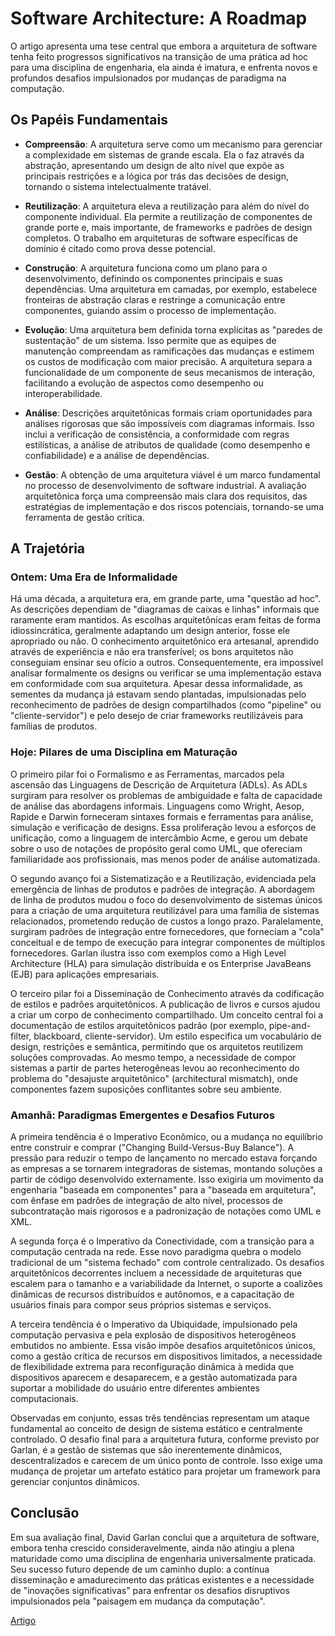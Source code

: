 # Software Architecture: A Roadmap

O artigo apresenta uma tese central que embora a arquitetura de software tenha feito progressos significativos na transição de uma prática ad hoc para uma disciplina de engenharia, ela ainda é imatura, e enfrenta novos e profundos desafios impulsionados por mudanças de paradigma na computação.

## Os Papéis Fundamentais

-   **Compreensão**: A arquitetura serve como um mecanismo para gerenciar a complexidade em sistemas de grande escala. Ela o faz através da abstração, apresentando um design de alto nível que expõe as principais restrições e a lógica por trás das decisões de design, tornando o sistema intelectualmente tratável.

-   **Reutilização**: A arquitetura eleva a reutilização para além do nível do componente individual. Ela permite a reutilização de componentes de grande porte e, mais importante, de frameworks e padrões de design completos. O trabalho em arquiteturas de software específicas de domínio é citado como prova desse potencial.

-   **Construção**: A arquitetura funciona como um plano para o desenvolvimento, definindo os componentes principais e suas dependências. Uma arquitetura em camadas, por exemplo, estabelece fronteiras de abstração claras e restringe a comunicação entre componentes, guiando assim o processo de implementação.

-   **Evolução**: Uma arquitetura bem definida torna explícitas as "paredes de sustentação" de um sistema. Isso permite que as equipes de manutenção compreendam as ramificações das mudanças e estimem os custos de modificação com maior precisão. A arquitetura separa a funcionalidade de um componente de seus mecanismos de interação, facilitando a evolução de aspectos como desempenho ou interoperabilidade.

-   **Análise**: Descrições arquitetônicas formais criam oportunidades para análises rigorosas que são impossíveis com diagramas informais. Isso inclui a verificação de consistência, a conformidade com regras estilísticas, a análise de atributos de qualidade (como desempenho e confiabilidade) e a análise de dependências.

-   **Gestão**: A obtenção de uma arquitetura viável é um marco fundamental no processo de desenvolvimento de software industrial. A avaliação arquitetônica força uma compreensão mais clara dos requisitos, das estratégias de implementação e dos riscos potenciais, tornando-se uma ferramenta de gestão crítica.

## A Trajetória

### Ontem: Uma Era de Informalidade

Há uma década, a arquitetura era, em grande parte, uma "questão ad hoc". As descrições dependiam de "diagramas de caixas e linhas" informais que raramente eram mantidos. As escolhas arquitetônicas eram feitas de forma idiossincrática, geralmente adaptando um design anterior, fosse ele apropriado ou não. O conhecimento arquitetônico era artesanal, aprendido através de experiência e não era transferível; os bons arquitetos não conseguiam ensinar seu ofício a outros. Consequentemente, era impossível analisar formalmente os designs ou verificar se uma implementação estava em conformidade com sua arquitetura. Apesar dessa informalidade, as sementes da mudança já estavam sendo plantadas, impulsionadas pelo reconhecimento de padrões de design compartilhados (como "pipeline" ou "cliente-servidor") e pelo desejo de criar frameworks reutilizáveis para famílias de produtos.

### Hoje: Pilares de uma Disciplina em Maturação

O primeiro pilar foi o Formalismo e as Ferramentas, marcados pela ascensão das Linguagens de Descrição de Arquitetura (ADLs). As ADLs surgiram para resolver os problemas de ambiguidade e falta de capacidade de análise das abordagens informais. Linguagens como Wright, Aesop, Rapide e Darwin forneceram sintaxes formais e ferramentas para análise, simulação e verificação de designs. Essa proliferação levou a esforços de unificação, como a linguagem de intercâmbio Acme, e gerou um debate sobre o uso de notações de propósito geral como UML, que ofereciam familiaridade aos profissionais, mas menos poder de análise automatizada.

O segundo avanço foi a Sistematização e a Reutilização, evidenciada pela emergência de linhas de produtos e padrões de integração. A abordagem de linha de produtos mudou o foco do desenvolvimento de sistemas únicos para a criação de uma arquitetura reutilizável para uma família de sistemas relacionados, prometendo redução de custos a longo prazo. Paralelamente, surgiram padrões de integração entre fornecedores, que forneciam a "cola" conceitual e de tempo de execução para integrar componentes de múltiplos fornecedores. Garlan ilustra isso com exemplos como a High Level Architecture (HLA) para simulação distribuída e os Enterprise JavaBeans (EJB) para aplicações empresariais.

O terceiro pilar foi a Disseminação de Conhecimento através da codificação de estilos e padrões arquitetônicos. A publicação de livros e cursos ajudou a criar um corpo de conhecimento compartilhado. Um conceito central foi a documentação de estilos arquitetônicos padrão (por exemplo, pipe-and-filter, blackboard, cliente-servidor). Um estilo especifica um vocabulário de design, restrições e semântica, permitindo que os arquitetos reutilizem soluções comprovadas. Ao mesmo tempo, a necessidade de compor sistemas a partir de partes heterogêneas levou ao reconhecimento do problema do "desajuste arquitetônico" (architectural mismatch), onde componentes fazem suposições conflitantes sobre seu ambiente.

### Amanhã: Paradigmas Emergentes e Desafios Futuros

A primeira tendência é o Imperativo Econômico, ou a mudança no equilíbrio entre construir e comprar ("Changing Build-Versus-Buy Balance"). A pressão para reduzir o tempo de lançamento no mercado estava forçando as empresas a se tornarem integradoras de sistemas, montando soluções a partir de código desenvolvido externamente. Isso exigiria um movimento da engenharia "baseada em componentes" para a "baseada em arquitetura", com ênfase em padrões de integração de alto nível, processos de subcontratação mais rigorosos e a padronização de notações como UML e XML.

A segunda força é o Imperativo da Conectividade, com a transição para a computação centrada na rede. Esse novo paradigma quebra o modelo tradicional de um "sistema fechado" com controle centralizado. Os desafios arquitetônicos decorrentes incluem a necessidade de arquiteturas que escalem para o tamanho e a variabilidade da Internet, o suporte a coalizões dinâmicas de recursos distribuídos e autônomos, e a capacitação de usuários finais para compor seus próprios sistemas e serviços.

A terceira tendência é o Imperativo da Ubiquidade, impulsionado pela computação pervasiva e pela explosão de dispositivos heterogêneos embutidos no ambiente. Essa visão impõe desafios arquitetônicos únicos, como a gestão crítica de recursos em dispositivos limitados, a necessidade de flexibilidade extrema para reconfiguração dinâmica à medida que dispositivos aparecem e desaparecem, e a gestão automatizada para suportar a mobilidade do usuário entre diferentes ambientes computacionais.

Observadas em conjunto, essas três tendências representam um ataque fundamental ao conceito de design de sistema estático e centralmente controlado. O desafio final para a arquitetura futura, conforme previsto por Garlan, é a gestão de sistemas que são inerentemente dinâmicos, descentralizados e carecem de um único ponto de controle. Isso exige uma mudança de projetar um artefato estático para projetar um framework para gerenciar conjuntos dinâmicos.

## Conclusão

Em sua avaliação final, David Garlan conclui que a arquitetura de software, embora tenha crescido consideravelmente, ainda não atingiu a plena maturidade como uma disciplina de engenharia universalmente praticada. Seu sucesso futuro depende de um caminho duplo: a contínua disseminação e amadurecimento das práticas existentes e a necessidade de "inovações significativas" para enfrentar os desafios disruptivos impulsionados pela "paisagem em mudança da computação".

[Artigo](pdf/Software-Architecture-A-Roadmap-1.pdf)
